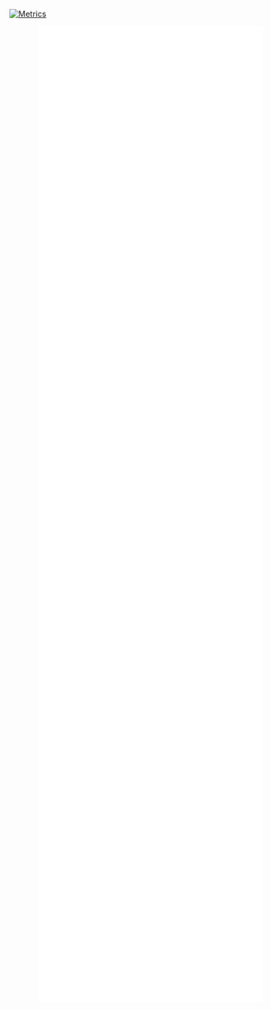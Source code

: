 [![Metrics](https://github.com/AReid987/AReid987/actions/workflows/main.yml/badge.svg)](https://github.com/AReid987/AReid987/actions/workflows/main.yml)

<!--START_SECTION:waka-->
<!--END_SECTION:waka-->

<p align="center"><img src="/github-metrics.svg" alt="Metrics" width="400"></p>

